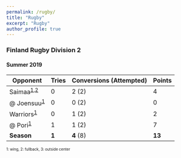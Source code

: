 ```yaml
---
permalink: /rugby/
title: "Rugby"
excerpt: "Rugby"
author_profile: true
---
```


### Finland Rugby Division 2
#### Summer 2019

| Opponent | Tries | Conversions (Attempted) | Points |
| - | - | - | - |
| Saimaa<sup>[1](#wing),[2](#fullback)</sup> | 0 | 2 (2) | 4 |
| @ Joensuu<sup>[1](#wing)</sup> | 0 | 0 (2) | 0 |
| Warriors<sup>[1](#wing)</sup> | 0 | 1 (2) | 2 |
| @ Pori<sup>[1](#center)</sup> | 1 | 1 (2) | 7
| **Season** | **1** | **4** (8) | **13** |

<sub><sup>
<a name="wing">1</a>: wing, <a name="fullback">2</a>: fullback, <a name="center">3</a>: outside center</sup></sub>
